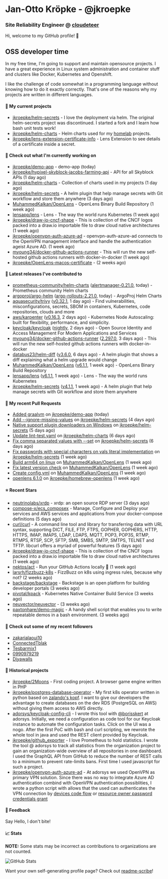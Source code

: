# Jan-Otto Kröpke - @jkroepke
### Site Reliability Engineer @ [cloudeteer](https://github.com/adorsys)

Hi, welcome to my GitHub profile! 👋

## OSS developer time
In my free time, I'm going to support and maintain opensource projects. I have a great experience in Linux system administration and container stuff and clusters like Docker, Kubernetes and Openshift.

I like the challenge of code somewhat in a programming language without knowing how to do it exactly correctly. That's one of the reasons why my projects are written in different languages.

#### 🌱 My current projects
- [jkroepke/helm-secrets](https://github.com/jkroepke/helm-secrets) - I love the deployment via helm. The original helm-secrets project was discontinued. I started a fork and I learn how bash unit tests work!
- [jkroepke/helm-charts](https://github.com/jkroepke/helm-charts) - Helm charts used for my [homelab](https://github.com/jkroepke/homelab) projects.
- [jkroepke/lens-extension-certificate-info](https://github.com/jkroepke/lens-extension-certificate-info) - Lens Extension to see details of a certificate inside a secret.

#### 👷 Check out what I'm currently working on

- [jkroepke/demo-app](https://github.com/jkroepke/demo-app) - demo-app (today)
- [jkroepke/hypixel-skyblock-jacobs-farming-api](https://github.com/jkroepke/hypixel-skyblock-jacobs-farming-api) - API for all Skyblock APIs (1 day ago)
- [jkroepke/helm-charts](https://github.com/jkroepke/helm-charts) - Collection of charts used in my projects (1 day ago)
- [jkroepke/helm-secrets](https://github.com/jkroepke/helm-secrets) - A helm plugin that help manage secrets with Git workflow and store them anywhere (3 days ago)
- [MuhammedKalkan/OpenLens](https://github.com/MuhammedKalkan/OpenLens) - OpenLens Binary Build Repository (1 week ago)
- [lensapp/lens](https://github.com/lensapp/lens) - Lens - The way the world runs Kubernetes (1 week ago)
- [jkroepke/draw-io-cncf-shape](https://github.com/jkroepke/draw-io-cncf-shape) - This is collection of the CNCF logos packed into a draw.io importable file to draw cloud native architectures (1 week ago)
- [jkroepke/openvpn-auth-azure-ad](https://github.com/jkroepke/openvpn-auth-azure-ad) - openvpn-auth-azure-ad connects to the OpenVPN management interface and handle the authentication ageist Azure AD. (1 week ago)
- [myoung34/docker-github-actions-runner](https://github.com/myoung34/docker-github-actions-runner) - This will run the new self-hosted github actions runners with docker-in-docker (1 week ago)
- [jkroepke/OpenLens-macos-certificate](https://github.com/jkroepke/OpenLens-macos-certificate) -  (2 weeks ago)

#### 🔭 Latest releases I've contributed to

- [prometheus-community/helm-charts](https://github.com/prometheus-community/helm-charts) ([alertmanager-0.21.0](https://github.com/prometheus-community/helm-charts/releases/tag/alertmanager-0.21.0), today) - Prometheus community Helm charts
- [argoproj/argo-helm](https://github.com/argoproj/argo-helm) ([argo-rollouts-2.21.0](https://github.com/argoproj/argo-helm/releases/tag/argo-rollouts-2.21.0), today) - ArgoProj Helm Charts
- [aquasecurity/trivy](https://github.com/aquasecurity/trivy) ([v0.32.1](https://github.com/aquasecurity/trivy/releases/tag/v0.32.1), 1 day ago) - Find vulnerabilities, misconfigurations, secrets, SBOM in containers, Kubernetes, code repositories, clouds and more
- [aws/karpenter](https://github.com/aws/karpenter) ([v0.16.3](https://github.com/aws/karpenter/releases/tag/v0.16.3), 2 days ago) - Kubernetes Node Autoscaling: built for flexibility, performance, and simplicity.
- [keycloak/keycloak](https://github.com/keycloak/keycloak) ([nightly](https://github.com/keycloak/keycloak/releases/tag/nightly), 2 days ago) - Open Source Identity and Access Management For Modern Applications and Services
- [myoung34/docker-github-actions-runner](https://github.com/myoung34/docker-github-actions-runner) ([2.297.0](https://github.com/myoung34/docker-github-actions-runner/releases/tag/2.297.0), 3 days ago) - This will run the new self-hosted github actions runners with docker-in-docker
- [databus23/helm-diff](https://github.com/databus23/helm-diff) ([v3.6.0](https://github.com/databus23/helm-diff/releases/tag/v3.6.0), 6 days ago) - A helm plugin that shows a diff explaining what a helm upgrade would change
- [MuhammedKalkan/OpenLens](https://github.com/MuhammedKalkan/OpenLens) ([v6.1.1](https://github.com/MuhammedKalkan/OpenLens/releases/tag/v6.1.1), 1 week ago) - OpenLens Binary Build Repository
- [lensapp/lens](https://github.com/lensapp/lens) ([v6.1.1](https://github.com/lensapp/lens/releases/tag/v6.1.1), 1 week ago) - Lens - The way the world runs Kubernetes
- [jkroepke/helm-secrets](https://github.com/jkroepke/helm-secrets) ([v4.1.1](https://github.com/jkroepke/helm-secrets/releases/tag/v4.1.1), 1 week ago) - A helm plugin that help manage secrets with Git workflow and store them anywhere

#### 🔨 My recent Pull Requests

- [Added graalvm](https://github.com/jkroepke/demo-app/pull/12) on [jkroepke/demo-app](https://github.com/jkroepke/demo-app) (today)
- [Add --ignore-missing-values](https://github.com/jkroepke/helm-secrets/pull/277) on [jkroepke/helm-secrets](https://github.com/jkroepke/helm-secrets) (4 days ago)
- [Native support plugin downloaders on Windows](https://github.com/jkroepke/helm-secrets/pull/275) on [jkroepke/helm-secrets](https://github.com/jkroepke/helm-secrets) (5 days ago)
- [Update lint-test.yaml](https://github.com/jkroepke/helm-charts/pull/20) on [jkroepke/helm-charts](https://github.com/jkroepke/helm-charts) (6 days ago)
- [Fix comma separated values with --set](https://github.com/jkroepke/helm-secrets/pull/274) on [jkroepke/helm-secrets](https://github.com/jkroepke/helm-secrets) (6 days ago)
- [Fix passwords with special characters on vals literal implementation](https://github.com/jkroepke/helm-secrets/pull/270) on [jkroepke/helm-secrets](https://github.com/jkroepke/helm-secrets) (1 week ago)
- [Build arm64 on linux](https://github.com/MuhammedKalkan/OpenLens/pull/45) on [MuhammedKalkan/OpenLens](https://github.com/MuhammedKalkan/OpenLens) (1 week ago)
- [Fix latest version check](https://github.com/MuhammedKalkan/OpenLens/pull/44) on [MuhammedKalkan/OpenLens](https://github.com/MuhammedKalkan/OpenLens) (1 week ago)
- [Create config.yml](https://github.com/MuhammedKalkan/OpenLens/pull/42) on [MuhammedKalkan/OpenLens](https://github.com/MuhammedKalkan/OpenLens) (1 week ago)
- [openlens 6.1.0](https://github.com/jkroepke/homebrew-openlens/pull/10) on [jkroepke/homebrew-openlens](https://github.com/jkroepke/homebrew-openlens) (1 week ago)

#### ⭐ Recent Stars

- [neutrinolabs/xrdp](https://github.com/neutrinolabs/xrdp) - xrdp: an open source RDP server (3 days ago)
- [compose-x/ecs_composex](https://github.com/compose-x/ecs_composex) - Manage, Configure and Deploy your services and AWS services and applications from your docker-compose definitions (5 days ago)
- [curl/curl](https://github.com/curl/curl) - A command line tool and library for transferring data with URL syntax, supporting DICT, FILE, FTP, FTPS, GOPHER, GOPHERS, HTTP, HTTPS, IMAP, IMAPS, LDAP, LDAPS, MQTT, POP3, POP3S, RTMP, RTMPS, RTSP, SCP, SFTP, SMB, SMBS, SMTP, SMTPS, TELNET and TFTP. libcurl offers a myriad of powerful features (5 days ago)
- [jkroepke/draw-io-cncf-shape](https://github.com/jkroepke/draw-io-cncf-shape) - This is collection of the CNCF logos packed into a draw.io importable file to draw cloud native architectures (1 week ago)
- [nektos/act](https://github.com/nektos/act) - Run your GitHub Actions locally 🚀 (1 week ago)
- [larsrh/fizzbuzz-k8s](https://github.com/larsrh/fizzbuzz-k8s) - FizzBuzz on k8s using ingress rules, because why not? (2 weeks ago)
- [backstage/backstage](https://github.com/backstage/backstage) - Backstage is an open platform for building developer portals (3 weeks ago)
- [pivotal/kpack](https://github.com/pivotal/kpack) - Kubernetes Native Container Build Service (3 weeks ago)
- [neuvector/neuvector](https://github.com/neuvector/neuvector) -  (3 weeks ago)
- [paxtonhare/demo-magic](https://github.com/paxtonhare/demo-magic) - A handy shell script that enables you to write repeatable demos in a bash environment. (3 weeks ago)

#### 👯 Check out some of my recent followers

- [zakarialaoui10](https://github.com/zakarialaoui10)
- [ConnectedTblak](https://github.com/ConnectedTblak)
- [Tesbarmix1](https://github.com/Tesbarmix1)
- [0990979219](https://github.com/0990979219)
- [Diyawalls](https://github.com/Diyawalls)

#### 📜 Historical projects
- [jkroepke/2Moons](https://github.com/jkroepke/2Moons) - First coding project. A browser game engine written in PHP
- [jkroepke/postgres-database-operator](https://github.com/jkroepke/postgres-database-operator) - My first k8s operator written in python based on [zalando's kopf](https://github.com/zalando-incubator/kopf). I want to give our developers the advantage to create databases on the dev RDS (PostgreSQL on AWS) without giving them access to AWS directly.
- [adorsys/keycloak-config-cli](https://github.com/adorsys/keycloak-config-cli) - I wrote this tool with [@borisskert](https://github.com/borisskert) at adorsys. Initially, we need a configuration as code tool for our Keycloak instance to automate the configuration tasks. Click on the UI was a nogo. After the first PoC with bash and curl scripting, we rewrote the whole tool in java and used the REST client provided by Keycloak.
- [jkroepke/github_exporter](https://github.com/jkroepke/github_exporter) - I love Prometheus to hold statistics. I wrote the tool @ adorsys to track all statistics from the organization project to gain an organization-wide overview of all repositories in one dashboard. I used the GraphQL API from GitHub to reduce the number of REST calls to a minimum to prevent rate-limits bans. First time I used javascript for such a project.
- [jkroepke/openvpn-auth-azure-ad](https://github.com/jkroepke/openvpn-auth-azure-ad) - At adorsys we used OpenVPN as primary VPN solution. Since there was no way to integrate Azure AD authentication combind with OpenVPN authentication possiblities, I wrote a python script with allows that the used can authenticates the VPN connection by [devices code flow](https://docs.microsoft.com/en-us/azure/active-directory/develop/v2-oauth2-device-code) or [resource owner password credentials grant](https://docs.microsoft.com/en-us/azure/active-directory/develop/v2-oauth-ropc)

#### 💬 Feedback

Say Hello, I don't bite!

#### 📈 Stats

**NOTE:** Some stats may be incorrect as contributions to organizations
are not counted.

![GitHub Stats](https://github-readme-stats.vercel.app/api?username=jkroepke&count_private=false&theme=tokyonight&show_icons=true)

Want your own self-generating profile page? Check out [readme-scribe](https://github.com/muesli/readme-scribe)!
